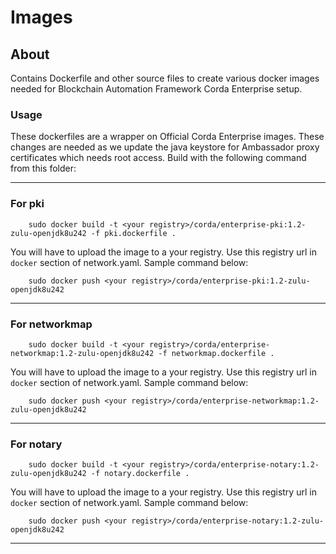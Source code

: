 [//]: # (##############################################################################################)
[//]: # (Copyright Accenture. All Rights Reserved.)
[//]: # (SPDX-License-Identifier: Apache-2.0)
[//]: # (##############################################################################################)

# Images

## About
Contains Dockerfile and other source files to create various docker images needed for Blockchain Automation Framework Corda Enterprise setup.

### Usage  
These dockerfiles are a wrapper on Official Corda Enterprise images. These changes are needed as we update the java keystore for Ambassador proxy certificates 
which needs root access.
Build with the following command from this folder:

---
### For pki
```
	sudo docker build -t <your registry>/corda/enterprise-pki:1.2-zulu-openjdk8u242 -f pki.dockerfile .

```
You will have to upload the image to a your registry. Use this registry url in `docker` section of network.yaml. Sample command below:
```
	sudo docker push <your registry>/corda/enterprise-pki:1.2-zulu-openjdk8u242
```
---
### For networkmap
```
	sudo docker build -t <your registry>/corda/enterprise-networkmap:1.2-zulu-openjdk8u242 -f networkmap.dockerfile .

```
You will have to upload the image to a your registry. Use this registry url in `docker` section of network.yaml. Sample command below:
```
	sudo docker push <your registry>/corda/enterprise-networkmap:1.2-zulu-openjdk8u242
```
---
### For notary
```
	sudo docker build -t <your registry>/corda/enterprise-notary:1.2-zulu-openjdk8u242 -f notary.dockerfile .

```
You will have to upload the image to a your registry. Use this registry url in `docker` section of network.yaml. Sample command below:
```
	sudo docker push <your registry>/corda/enterprise-notary:1.2-zulu-openjdk8u242
```
---